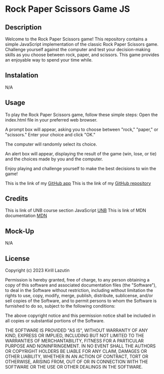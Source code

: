 # Rock Paper Scissors Game JS

## Description

Welcome to the Rock Paper Scissors game! This repository contains a simple JavaScript implementation of the classic Rock Paper Scissors game. Challenge yourself against the computer and test your decision-making skills as you choose between rock, paper, and scissors. This game provides an enjoyable way to spend your time while.

## Instalation

N/A

## Usage

To play the Rock Paper Scissors game, follow these simple steps:
Open the index.html file in your preferred web browser.

A prompt box will appear, asking you to choose between "rock," "paper," or "scissors." Enter your choice and click "OK."

The computer will randomly select its choice.

An alert box will appear, displaying the result of the game (win, lose, or tie) and the choices made by you and the computer.

Enjoy playing and challenge yourself to make the best decisions to win the game!

This is the link of my [GitHub app](https://kirill777-web.github.io/rock-paper-scissors/)
This is the link of my [GitHub repository](https://github.com/Kirill777-web/rock-paper-scissors)

## Credits

This is link of UNB course section JavaScript [UNB](https://courses.bootcampspot.com/courses/3974)
This is link of MDN documentation [MDN](https://developer.mozilla.org/en-US/docs/Web/JavaScript/Guide/Functions)

## Mock-Up

N/A

## License

Copyright (c) 2023 Kirill Lazutin

Permission is hereby granted, free of charge, to any person obtaining a copy
of this software and associated documentation files (the "Software"), to deal
in the Software without restriction, including without limitation the rights
to use, copy, modify, merge, publish, distribute, sublicense, and/or sell
copies of the Software, and to permit persons to whom the Software is
furnished to do so, subject to the following conditions:

The above copyright notice and this permission notice shall be included in all
copies or substantial portions of the Software.

THE SOFTWARE IS PROVIDED "AS IS", WITHOUT WARRANTY OF ANY KIND, EXPRESS OR
IMPLIED, INCLUDING BUT NOT LIMITED TO THE WARRANTIES OF MERCHANTABILITY,
FITNESS FOR A PARTICULAR PURPOSE AND NONINFRINGEMENT. IN NO EVENT SHALL THE
AUTHORS OR COPYRIGHT HOLDERS BE LIABLE FOR ANY CLAIM, DAMAGES OR OTHER
LIABILITY, WHETHER IN AN ACTION OF CONTRACT, TORT OR OTHERWISE, ARISING FROM,
OUT OF OR IN CONNECTION WITH THE SOFTWARE OR THE USE OR OTHER DEALINGS IN THE
SOFTWARE.
